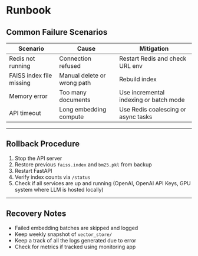 # Runbook

## **Common Failure Scenarios**

| Scenario | Cause | Mitigation |
|-----------|--------|-------------|
| Redis not running | Connection refused | Restart Redis and check URL env |
| FAISS index file missing | Manual delete or wrong path | Rebuild index |
| Memory error | Too many documents | Use incremental indexing or batch mode |
| API timeout | Long embedding compute | Use Redis coalescing or async tasks |

---

## **Rollback Procedure**

1. Stop the API server  
2. Restore previous `faiss.index` and `bm25.pkl` from backup  
3. Restart FastAPI  
4. Verify index counts via `/status`
5. Check if all services are up and running (OpenAI, OpenAI API Keys, GPU system where LLM is hosted locally)

---

## **Recovery Notes**

- Failed embedding batches are skipped and logged
- Keep weekly snapshot of `vector_store/`
- Keep a track of all the logs generated due to error
- Check for metrics if tracked using monitoring app
